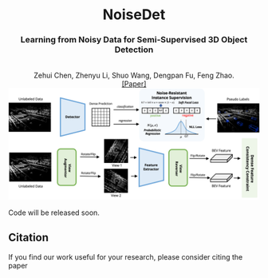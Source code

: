 <div align="center">
<h1> NoiseDet </h1>
<h3>Learning from Noisy Data for Semi-Supervised 3D Object Detection</h3>
<br>Zehui Chen, Zhenyu Li, Shuo Wang, Dengpan Fu, Feng Zhao. 
<br>

<div><a href="">[Paper] </a></div> 

<center>
<img src='figs/framework.png'>
</center>

</div>

Code will be released soon.

## Citation
If you find our work useful for your research, please consider citing the paper
```
```